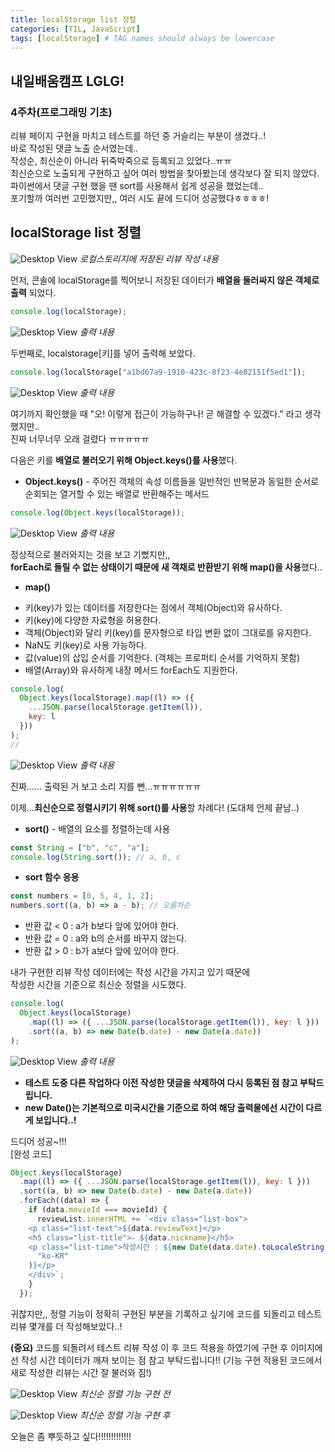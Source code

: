 ```yaml
---
title: localStorage list 정렬
categories: [TIL, JavaScript]
tags: [localStorage] # TAG names should always be lowercase
---
```


## 내일배움캠프 LGLG!

### 4주차(프로그래밍 기초)

리뷰 페이지 구현을 마치고 테스트를 하던 중 거슬리는 부분이 생겼다..!<br>
바로 작성된 댓글 노출 순서였는데..<br>
작성순, 최신순이 아니라 뒤죽박죽으로 등록되고 있었다..ㅠㅠ<br>
최신순으로 노출되게 구현하고 싶어 여러 방법을 찾아봤는데 생각보다 잘 되지 않았다.<br>
파이썬에서 댓글 구현 했을 땐 sort를 사용해서 쉽게 성공을 했었는데..<br>
포기할까 여러번 고민했지만,, 여러 시도 끝에 드디어 성공했다ㅎㅎㅎㅎ!

## **localStorage list 정렬**

![Desktop View](til/etc/data.png)
_로컬스토리지에 저장된 리뷰 작성 내용_

먼저, 콘솔에 localStorage를 찍어보니 저장된 데이터가 **배열을 둘러싸지 않은 객체로 출력** 되었다.

```js
console.log(localStorage);
```

![Desktop View](til/etc/localstagetest.png)
_출력 내용_

두번째로, localstorage[키]를 넣어 출력해 보았다.

```js
console.log(localStorage["a1bd67a9-1910-423c-8f23-4e82151f5ed1"]);
```

![Desktop View](til/etc/keytest.png)
_출력 내용_

여기까지 확인했을 때 "오! 이렇게 접근이 가능하구나! 곧 해결할 수 있겠다." 라고 생각했지만..<br>
진짜 너무너무 오래 걸렸다 ㅠㅠㅠㅠㅠ

다음은 키를 **배열로 불러오기 위해 Object.keys()를 사용**했다.

- **Object.keys()** - 주어진 객체의 속성 이름들을 일반적인 반복문과 동일한 순서로 순회되는 열거할 수 있는 배열로 반환해주는 메서드

```js
console.log(Object.keys(localStorage));
```

![Desktop View](til/etc/objectkeys.png)
_출력 내용_

정상적으로 불러와지는 것을 보고 기뻤지만,,<br>
**forEach로 돌릴 수 없는 상태이기 때문에 새 객채로 반환받기 위해 map()을 사용**했다..

- **map()**

* 키(key)가 있는 데이터를 저장한다는 점에서 객체(Object)와 유사하다.
* 키(key)에 다양한 자료형을 허용한다.
* 객체(Object)와 달리 키(key)를 문자형으로 타입 변환 없이 그대로를 유지한다.
* NaN도 키(key)로 사용 가능하다.
* 값(value)의 삽입 순서를 기억한다. (객체는 프로퍼티 순서를 기억하지 못함)
* 배열(Array)와 유사하게 내장 메서드 forEach도 지원한다.

```js
console.log(
  Object.keys(localStorage).map((l) => ({
    ...JSON.parse(localStorage.getItem(l)),
    key: l
  }))
);
//
```

![Desktop View](til/etc/map.png)
_출력 내용_

진짜...... 출력된 거 보고 소리 지를 뻔...ㅠㅠㅠㅠㅠㅠ

이제...**최신순으로 정렬시키기 위해 sort()를 사용**할 차례다! (도대체 언제 끝남..)

- **sort()** - 배열의 요소를 정렬하는데 사용<br>

```js
const String = ["b", "c", "a"];
console.log(String.sort()); // a, b, c
```

- **sort 함수 응용**

```js
const numbers = [0, 5, 4, 1, 2];
numbers.sort((a, b) => a - b); // 오름차순
```

- 반환 값 < 0 : a가 b보다 앞에 있어야 한다.
- 반환 값 = 0 : a와 b의 순서를 바꾸지 않는다.
- 반환 값 > 0 : b가 a보다 앞에 있어야 한다.

내가 구현한 리뷰 작성 데이터에는 작성 시간을 가지고 있기 때문에<br>
작성한 시간을 기준으로 최신순 정렬을 시도했다.

```js
console.log(
  Object.keys(localStorage)
    .map((l) => ({ ...JSON.parse(localStorage.getItem(l)), key: l }))
    .sort((a, b) => new Date(b.date) - new Date(a.date))
);
```

![Desktop View](til/etc/sort.png)
_출력 내용_

- **테스트 도중 다른 작업하다 이전 작성한 댓글을 삭제하여 다시 등록된 점 참고 부탁드립니다.**
- **new Date()는 기본적으로 미국시간을 기준으로 하여 해당 출력물에선 시간이 다르게 보입니다..!**

드디어 성공~!!!<br>
[완성 코드]

```js
Object.keys(localStorage)
  .map((l) => ({ ...JSON.parse(localStorage.getItem(l)), key: l }))
  .sort((a, b) => new Date(b.date) - new Date(a.date))
  .forEach((data) => {
    if (data.movieId === movieId) {
      reviewList.innerHTML += `<div class="list-box">
    <p class="list-text">${data.reviewText}</p>
    <h5 class="list-title">⎯ ${data.nickname}</h5>
    <p class="list-time">작성시간 : ${new Date(data.date).toLocaleString(
      "ko-KR"
    )}</p>
    </div>`;
    }
  });
```

귀찮지만,, 정렬 기능이 정확히 구현된 부분을 기록하고 싶기에 코드를 되돌리고 테스트 리뷰 몇개를 더 작성해보았다..!

**(중요)** 코드를 되돌려서 테스트 리뷰 작성 이 후 코드 적용을 하였기에 구현 후 이미지에선 작성 시간 데이터가 깨져 보이는 점 참고 부탁드립니다!!
(기능 구현 적용된 코드에서 새로 작성한 리뷰는 시간 잘 불러와 짐!)

![Desktop View](til/etc/before.png)
_최신순 정렬 기능 구현 전_

![Desktop View](til/etc/after.png)
_최신순 정렬 기능 구현 후_

오늘은 좀 뿌듯하고 싶다!!!!!!!!!!!!!
